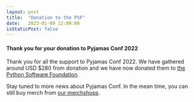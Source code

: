 ```yaml
---
layout: post
title:  "Donation to the PSF"
date:   2023-01-09 12:00:00
isStaticPost: false
---
```

#### Thank you for your donation to Pyjamas Conf 2022

Thank you for all the support to Pyjamas Conf 2022. We have gathered around USD $280 from donation and we have now donated them to [the Python Software Foundation](https://www.python.org/psf/donations/).

Stay tuned to more news about Pyjamas Conf. In the mean time, you can still buy merch from [our merchshops](/blog/merch-shop-launch).
